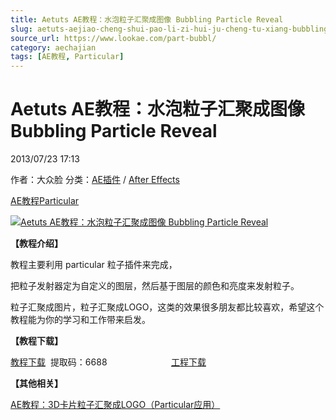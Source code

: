 ```yaml
---
title: Aetuts AE教程：水泡粒子汇聚成图像 Bubbling Particle Reveal
slug: aetuts-aejiao-cheng-shui-pao-li-zi-hui-ju-cheng-tu-xiang-bubbling-particle-reveal
source_url: https://www.lookae.com/part-bubbl/
category: aechajian
tags: [AE教程, Particular]
---
```

# Aetuts AE教程：水泡粒子汇聚成图像 Bubbling Particle Reveal

2013/07/23 17:13

作者：大众脸
分类：[AE插件](https://www.lookae.com/after-effects/aechajian/) / [After Effects](https://www.lookae.com/after-effects/)

[AE教程](https://www.lookae.com/tag/ae%e6%95%99%e7%a8%8b/)[Particular](https://www.lookae.com/tag/particular/)

[![Aetuts AE教程：水泡粒子汇聚成图像 Bubbling Particle Reveal](https://www.lookae.com/wp-content/uploads/2013/07/part-Bubbl.jpg "Aetuts AE教程：水泡粒子汇聚成图像 Bubbling Particle Reveal-LookAE.com")](https://www.lookae.com/wp-content/uploads/2013/07/part-Bubbl.jpg)

**【教程介绍】**

教程主要利用 particular 粒子插件来完成，

把粒子发射器定为自定义的图层，然后基于图层的颜色和亮度来发射粒子。

粒子汇聚成图片，粒子汇聚成LOGO，这类的效果很多朋友都比较喜欢，希望这个教程能为你的学习和工作带来启发。

**【教程下载】**

[教程下载](https://url70.ctfile.com/f/2827370-538765304-85bb63)  提取码：6688                          [工程下载](https://www.400gb.com/file/25837374)

**【其他相关】**

[AE教程：3D卡片粒子汇聚成LOGO（Particular应用）](https://www.lookae.com/3dboxlogo/)
